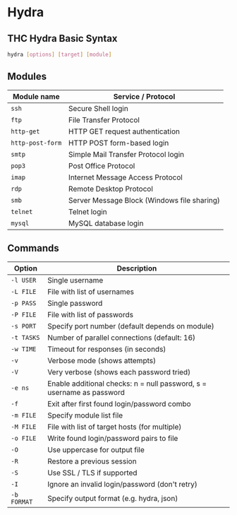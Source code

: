 # Hydra

## THC Hydra Basic Syntax

```bash
hydra [options] [target] [module]
```

## Modules

| Module name      | Service / Protocol                          |
| ---------------- | ------------------------------------------- |
| `ssh`            | Secure Shell login                          |
| `ftp`            | File Transfer Protocol                      |
| `http-get`       | HTTP GET request authentication             |
| `http-post-form` | HTTP POST form-based login                  |
| `smtp`           | Simple Mail Transfer Protocol login         |
| `pop3`           | Post Office Protocol                        |
| `imap`           | Internet Message Access Protocol            |
| `rdp`            | Remote Desktop Protocol                     |
| `smb`            | Server Message Block (Windows file sharing) |
| `telnet`         | Telnet login                                |
| `mysql`          | MySQL database login                        |

## Commands

| Option      | Description                                                           |
| ----------- | --------------------------------------------------------------------- |
| `-l USER`   | Single username                                                       |
| `-L FILE`   | File with list of usernames                                           |
| `-p PASS`   | Single password                                                       |
| `-P FILE`   | File with list of passwords                                           |
| `-s PORT`   | Specify port number (default depends on module)                       |
| `-t TASKS`  | Number of parallel connections (default: 16)                          |
| `-w TIME`   | Timeout for responses (in seconds)                                    |
| `-v`        | Verbose mode (shows attempts)                                         |
| `-V`        | Very verbose (shows each password tried)                              |
| `-e ns`     | Enable additional checks: n = null password, s = username as password |
| `-f`        | Exit after first found login/password combo                           |
| `-m FILE`   | Specify module list file                                              |
| `-M FILE`   | File with list of target hosts (for multiple)                         |
| `-o FILE`   | Write found login/password pairs to file                              |
| `-O`        | Use uppercase for output file                                         |
| `-R`        | Restore a previous session                                            |
| `-S`        | Use SSL / TLS if supported                                            |
| `-I`        | Ignore an invalid login/password (don't retry)                        |
| `-b FORMAT` | Specify output format (e.g. hydra, json)                              |
